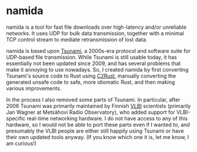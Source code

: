 # namida

namida is a tool for fast file downloads over high-latency and/or unreliable networks. It uses UDP for bulk data transmission, together with a minimal TCP control stream to mediate retransmission of lost data.

namida is based upon [Tsunami](https://tsunami-udp.sourceforge.net), a 2000s-era protocol and software suite for UDP-based file transmission. While Tsunami is still usable today, it has essentially not been updated since 2009, and has several problems that make it annoying to use nowadays. So, I created namida by first converting Tsunami's source code to Rust using [C2Rust](https://github.com/immunant/c2rust), manually converting the generated unsafe code to safe, more idiomatic Rust, and then making various improvements.

In the process I also removed some parts of Tsunami. In particular, after 2006 Tsunami was primarily maintained by Finnish [VLBI](https://en.wikipedia.org/wiki/Very-long-baseline_interferometry) scientists (primarily Jan Wagner at Metsähovi Radio Observatory), who added support for VLBI-specific real-time networking hardware. I do not have access to any of this hardware, so I would not be able to port these parts even if I wanted to, and presumably the VLBI people are either still happily using Tsunami or have their own updated tools anyway. (If you know which one it is, let me know, I am curious!)
